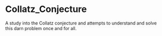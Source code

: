 # Collatz_Conjecture
A study into the Collatz conjecture and attempts to understand and solve this darn problem once and for all.
